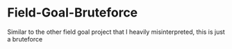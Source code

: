 # Field-Goal-Bruteforce
Similar to the other field goal project that I heavily misinterpreted, this is just a bruteforce

